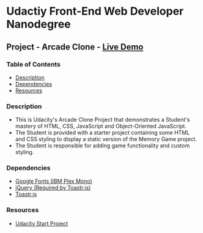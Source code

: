 Udactiy Front-End Web Developer Nanodegree
===============================

## Project - Arcade Clone - [**Live Demo**](https://jamesperrin.github.io/udacity-fend-project-arcade-game/)

### Table of Contents

* [Description](#Description)
* [Dependencies](#Dependencies)
* [Resources](#Resources)

### Description

* This is Udacity's Arcade Clone Project that demonstrates a Student's mastery of HTML, CSS, JavaScript and  Object-Oriented JavaScript.
* The Student is provided with a starter project containing some HTML and CSS styling to display a static version of the Memory Game project.
* The Student is responsible for adding game functionality and custom styling.

### Dependencies

* [Google Fonts (IBM Plex Mono)](https://fonts.google.com/specimen/IBM+Plex+Mono)
* [jQuery (Required by Toastr.js)](https://jquery.com/)
* [Toastr.js](http://codeseven.github.io/toastr/)

### Resources

* [Udacity Start Project](https://github.com/udacity/frontend-nanodegree-arcade-game)